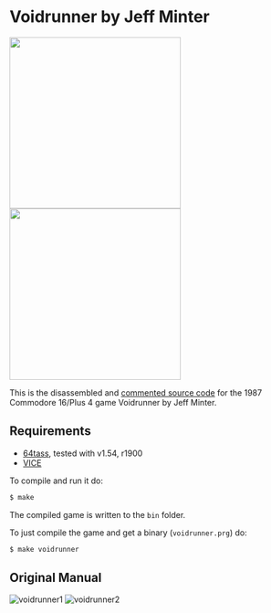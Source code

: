 # Voidrunner by Jeff Minter
<img src="https://user-images.githubusercontent.com/58846/103489314-9b2daa00-4e0b-11eb-8ba1-3206607f8c19.png" height=300><img src="https://user-images.githubusercontent.com/58846/103489278-4c801000-4e0b-11eb-92e2-db6386d1d4b5.gif" height=300>



This is the disassembled and [commented source code] for the 1987 Commodore 16/Plus 4 game Voidrunner by Jeff Minter. 


## Requirements

* [64tass][64tass], tested with v1.54, r1900
* [VICE][vice]

[64tass]: http://tass64.sourceforge.net/
[vice]: http://vice-emu.sourceforge.net/
[https://voidrunner.xyz]: https://mwenge.github.io/voidrunner.xyz
[commented source code]:https://github.com/mwenge/voidrunner/blob/master/src/voidrunner.asm

To compile and run it do:

```sh
$ make
```
The compiled game is written to the `bin` folder. 

To just compile the game and get a binary (`voidrunner.prg`) do:

```sh
$ make voidrunner
```

## Original Manual
![voidrunner1](https://user-images.githubusercontent.com/58846/104088333-05a47700-525e-11eb-94be-7dc76bc782bb.jpg)
![voidrunner2](https://user-images.githubusercontent.com/58846/104088334-0806d100-525e-11eb-8fc5-30462700aa7c.jpg)


